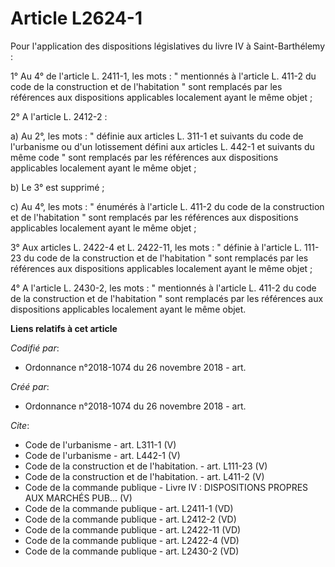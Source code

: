 # Article L2624-1

Pour l'application des dispositions législatives du livre IV à Saint-Barthélemy : 

1° Au 4° de l'article L. 2411-1, les mots : " mentionnés à l'article L. 411-2 du code de la construction et de l'habitation "
sont remplacés par les références aux dispositions applicables localement ayant le même objet ; 

2° A l'article L. 2412-2 : 

a) Au 2°, les mots : " définie aux articles L. 311-1 et suivants du code de l'urbanisme ou d'un lotissement défini aux
articles L. 442-1 et suivants du même code " sont remplacés par les références aux dispositions applicables localement ayant
le même objet ; 

b) Le 3° est supprimé ; 

c) Au 4°, les mots : " énumérés à l'article L. 411-2 du code de la construction et de l'habitation " sont remplacés par les
références aux dispositions applicables localement ayant le même objet ; 

3° Aux articles L. 2422-4 et L. 2422-11, les mots : " définie à l'article L. 111-23 du code de la construction et de
l'habitation " sont remplacés par les références aux dispositions applicables localement ayant le même objet ; 

4° A l'article L. 2430-2, les mots : " mentionnés à l'article L. 411-2 du code de la construction et de l'habitation " sont
remplacés par les références aux dispositions applicables localement ayant le même objet.

**Liens relatifs à cet article**

_Codifié par_:

  - Ordonnance n°2018-1074 du 26 novembre 2018 - art.

_Créé par_:

  - Ordonnance n°2018-1074 du 26 novembre 2018 - art.

_Cite_:

  - Code de l'urbanisme - art. L311-1 (V)
  - Code de l'urbanisme - art. L442-1 (V)
  - Code de la construction et de l'habitation. - art. L111-23 (V)
  - Code de la construction et de l'habitation. - art. L411-2 (V)
  - Code de la commande publique -  Livre IV : DISPOSITIONS PROPRES AUX MARCHÉS PUB... (V)
  - Code de la commande publique - art. L2411-1 (VD)
  - Code de la commande publique - art. L2412-2 (VD)
  - Code de la commande publique - art. L2422-11 (VD)
  - Code de la commande publique - art. L2422-4 (VD)
  - Code de la commande publique - art. L2430-2 (VD)
